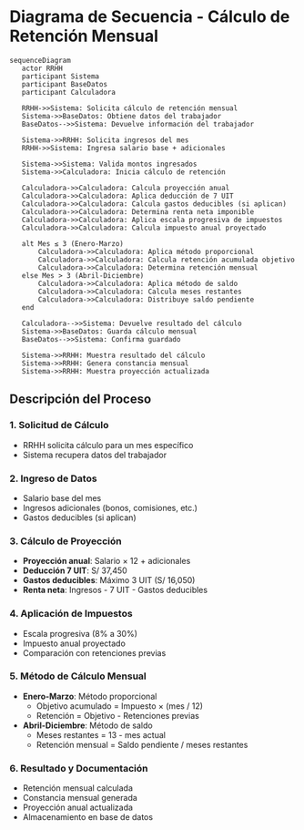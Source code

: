# Diagrama de Secuencia - Cálculo de Retención Mensual

```mermaid
sequenceDiagram
   actor RRHH
   participant Sistema
   participant BaseDatos
   participant Calculadora

   RRHH->>Sistema: Solicita cálculo de retención mensual
   Sistema->>BaseDatos: Obtiene datos del trabajador
   BaseDatos-->>Sistema: Devuelve información del trabajador
   
   Sistema->>RRHH: Solicita ingresos del mes
   RRHH->>Sistema: Ingresa salario base + adicionales
   
   Sistema->>Sistema: Valida montos ingresados
   Sistema->>Calculadora: Inicia cálculo de retención
   
   Calculadora->>Calculadora: Calcula proyección anual
   Calculadora->>Calculadora: Aplica deducción de 7 UIT
   Calculadora->>Calculadora: Calcula gastos deducibles (si aplican)
   Calculadora->>Calculadora: Determina renta neta imponible
   Calculadora->>Calculadora: Aplica escala progresiva de impuestos
   Calculadora->>Calculadora: Calcula impuesto anual proyectado
   
   alt Mes ≤ 3 (Enero-Marzo)
       Calculadora->>Calculadora: Aplica método proporcional
       Calculadora->>Calculadora: Calcula retención acumulada objetivo
       Calculadora->>Calculadora: Determina retención mensual
   else Mes > 3 (Abril-Diciembre)
       Calculadora->>Calculadora: Aplica método de saldo
       Calculadora->>Calculadora: Calcula meses restantes
       Calculadora->>Calculadora: Distribuye saldo pendiente
   end
   
   Calculadora-->>Sistema: Devuelve resultado del cálculo
   Sistema->>BaseDatos: Guarda cálculo mensual
   BaseDatos-->>Sistema: Confirma guardado
   
   Sistema->>RRHH: Muestra resultado del cálculo
   Sistema->>RRHH: Genera constancia mensual
   Sistema->>RRHH: Muestra proyección actualizada
```

## Descripción del Proceso

### 1. **Solicitud de Cálculo**
- RRHH solicita cálculo para un mes específico
- Sistema recupera datos del trabajador

### 2. **Ingreso de Datos**
- Salario base del mes
- Ingresos adicionales (bonos, comisiones, etc.)
- Gastos deducibles (si aplican)

### 3. **Cálculo de Proyección**
- **Proyección anual**: Salario × 12 + adicionales
- **Deducción 7 UIT**: S/ 37,450
- **Gastos deducibles**: Máximo 3 UIT (S/ 16,050)
- **Renta neta**: Ingresos - 7 UIT - Gastos deducibles

### 4. **Aplicación de Impuestos**
- Escala progresiva (8% a 30%)
- Impuesto anual proyectado
- Comparación con retenciones previas

### 5. **Método de Cálculo Mensual**
- **Enero-Marzo**: Método proporcional
  - Objetivo acumulado = Impuesto × (mes / 12)
  - Retención = Objetivo - Retenciones previas
- **Abril-Diciembre**: Método de saldo
  - Meses restantes = 13 - mes actual
  - Retención mensual = Saldo pendiente / meses restantes

### 6. **Resultado y Documentación**
- Retención mensual calculada
- Constancia mensual generada
- Proyección anual actualizada
- Almacenamiento en base de datos
